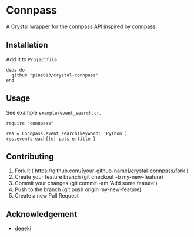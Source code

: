 # Connpass

A Crystal wrapper for the connpass API inspired by [connpass](https://github.com/deeeki/connpass).

## Installation

Add it to `Projectfile`

```crystal
deps do
  github "pine613/crystal-connpass"
end
```

## Usage

See example `example/event_search.cr`.

```crystal
require "connpass"

res = Connpass.event_search(keyword: 'Python')
res.events.each{|e| puts e.title }
```

## Contributing

1. Fork it ( https://github.com/[your-github-name]/crystal-connpass/fork )
2. Create your feature branch (git checkout -b my-new-feature)
3. Commit your changes (git commit -am 'Add some feature')
4. Push to the branch (git push origin my-new-feature)
5. Create a new Pull Request

## Acknowledgement

- [deeeki](https://github.com/deeeki/connpass)
